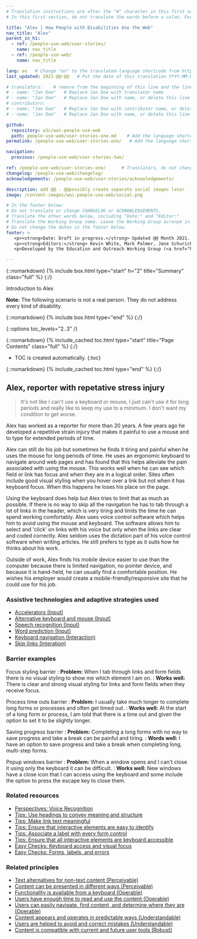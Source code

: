 ```yaml
---
# Translation instructions are after the "#" character in this first section. They are comments that do not show up in the web page. You do not need to translate the instructions after #.
# In this first section, do not translate the words before a colon. For example, do not translate "title:". Do translate the text after "title:".

title: "Alex | How People with Disabilities Use the Web"
nav_title: "Alex"
parent_in_h1:
  - ref: /people-use-web/user-stories/
    name: nav_title
  - ref: /people-use-web/
    name: nav_title

lang: en   # Change "en" to the translated-language shortcode from https://www.iana.org/assignments/language-subtag-registry/language-subtag-registry
last_updated: 2021-@@-@@   # Put the date of this translation YYYY-MM-DD (with month in the middle)

# translators:    # remove from the beginning of this line and the lines below: "# " (the hash sign and the space)
# - name: "Jan Doe"   # Replace Jan Doe with translator name
# - name: "Jan Doe"   # Replace Jan Doe with name, or delete this line if not multiple translators
# contributors:
# - name: "Jan Doe"   # Replace Jan Doe with contributor name, or delete this line if none
# - name: "Jan Doe"   # Replace Jan Doe with name, or delete this line if not multiple contributors

github:
  repository: w3c/wai-people-use-web
  path: people-use-web/user-stories-one.md    # Add the language shortcode to the middle of the filename, for example: people-use-web/user-stories-alex.fr.md
permalink: /people-use-web/user-stories-one/   # Add the language shortcode to the end, with no slash at end, for example: /people-use-web/user-stories-alex/fr

navigation:
  previous: /people-use-web/user-stories-two/

ref: /people-use-web/user-stories-one/      # Translators, do not change this
changelog: /people-use-web/changelog/
acknowledgements: /people-use-web/user-stories/acknowledgements/

description: add @@ - @@possibly create separate social images later
image: /content-images/wai-people-use-web/social.png

# In the footer below:
# Do not translate or change CHANGELOG or ACKNOWLEDGEMENTS.
# Translate the other words below, including "Date:" and "Editor:"
# Translate the Working Group name. Leave the Working Group acronym in English.
# Do not change the dates in the footer below.
footer: >
   <p><strong>Date: Draft in progress.</strong> Updated @@ Month 2021. First published Month 20@@. CHANGELOG.</p>
   <p><strong>Editors:</strong> Kevin White, Mark Palmer, Jane Schurick, and <a href="https://www.w3.org/People/shadi/">Shadi Abou_Zahra</a>.  <strong>Contributors:</strong> @@name, @@name, and <a href="https://www.w3.org/groups/wg/eowg/participants">participants of EOWG</a>. ACKNOWLEDGEMENTS lists past editors and additional contributors.</p>
   <p>Developed by the Education and Outreach Working Group (<a href="http://www.w3.org/WAI/EO/">EOWG</a>). Previously developed with the <a href="https://www.w3.org/WAI/EO/2008/wai-age-tf">WAI-AGE Task Force</a>, with support of the <a href="https://www.w3.org/WAI/WAI-AGE/">WAI-AGE Project</a>.</p>

---
```


{::nomarkdown}
{% include box.html type="start" h="2" title="Summary" class="full" %}
{:/}

Introduction to Alex

**Note:** The following scenario is not a real person. They do not address every kind of disability.

{::nomarkdown}
{% include box.html type="end" %}
{:/}


{::options toc_levels="2..3" /}

{::nomarkdown}
{% include_cached toc.html type="start" title="Page Contents" class="full" %}
{:/}

-   TOC is created automatically.
{:toc}

{::nomarkdown}
{% include_cached toc.html type="end" %}
{:/}

## Alex, reporter with repetative stress injury

> It's not like I can't use a keyboard or mouse, I just can't use it for long periods and really like to keep my use to a minimum. I don't want my condition to get worse.

Alex has worked as a reporter for more than 20 years. A few years ago he developed a repetitive strain injury that makes it painful to use a mouse and to type for extended periods of time.

Alex can still do his job but sometimes he finds it tiring and painful when he uses the mouse for long periods of time. He uses an ergonomic keyboard to navigate around web pages and has found that this helps alleviate the pain associated with using the mouse. This works well when he can see which field or link has focus and when they are in a logical order. Sites often include good visual styling when you hover over a link but not when it has keyboard focus. When this happens he loses his place on the page.

Using the keyboard does help but Alex tries to limit that as much as possible. If there is no way to skip all the navigation he has to tab through a lot of links in the header, which is very tiring and limits the time he can spend working comfortably. Alex uses voice control software which helps him to avoid using the mouse and keyboard. The software allows him to select and 'click' on links with his voice but only when the links are clear and coded correctly. Alex seldom uses the dictation part of his voice control software when writing articles. He still prefers to type as it suits how he thinks about his work.

Outside of work, Alex finds his mobile device easier to use than the computer because there is limited navigation, no pointer device, and because it is hand-held, he can usually find a comfortable position. He wishes his employer would create a mobile-friendly/responsive site that he could use for his job.

### Assistive technologies and adaptive strategies used

* [Accelerators (Input)](https://www.w3.org/WAI/people-use-web/tools-techniques/#input)
* [Alternative keyboard and mouse (Input)](https://www.w3.org/WAI/people-use-web/tools-techniques/#input)
* [Speech recognition (Input)](https://www.w3.org/WAI/people-use-web/tools-techniques/#input)
* [Word prediction (Input)](https://www.w3.org/WAI/people-use-web/tools-techniques/#input)
* [Keyboard navigation (Interaction)](https://www.w3.org/WAI/people-use-web/tools-techniques/#interaction)
* [Skip links (Interation)](https://www.w3.org/WAI/people-use-web/tools-techniques/#interaction)

### Barrier examples

Focus styling barrier
: **Problem:** When I tab through links and form fields there is no visual styling to show me which element I am on.
: **Works well:** There is clear and strong visual styling for links and form fields when they receive focus.

Process time outs barrier
: **Problem:** I usually take much longer to complete long forms or processes and often get timed out.
: **Works well:** At the start of a long form or process, I am told that there is a time out and given the option to set it to be slightly longer.

Saving progress barrier
: **Problem:** Completing a long forms with no way to save progress and take a break can be painful and tiring.
: **Words well:** I have an option to save progress and take a break when completing long, multi-step forms.

Popup windows barrier
: **Problem:** When a window opens and I can't close it using only the keyboard it can be difficult.
: **Works well:** New windows have a close icon that I can access using the keyboard and some include the option to press the escape key to close them.

### Related resources

* [Perspectives: Voice Recognition](https://www.w3.org/WAI/perspective-videos/voice/)
* [Tips: Use headings to convey meaning and structure](https://www.w3.org/WAI/tips/writing/#use-headings-to-convey-meaning-and-structure)
* [Tips: Make link text meaningful](https://www.w3.org/WAI/tips/writing/#make-link-text-meaningful)
* [Tips: Ensure that interactive elements are easy to identify](https://www.w3.org/WAI/tips/designing/#ensure-that-interactive-elements-are-easy-to-identify)
* [Tips: Associate a label with every form control](https://www.w3.org/WAI/tips/developing/#associate-a-label-with-every-form-control)
* [Tips: Ensure that all interactive elements are keyboard accessible](https://www.w3.org/WAI/tips/developing/#ensure-that-all-interactive-elements-are-keyboard-accessible)
* [Easy Checks: Keyboard access and visual focus](https://www.w3.org/WAI/test-evaluate/preliminary/#interaction)
* [Easy Checks: Forms, labels, and errors](https://www.w3.org/WAI/test-evaluate/preliminary/#forms)

### Related principles

* [Text alternatives for non-text content (Perceivable)](https://www.w3.org/WAI/fundamentals/accessibility-principles/#alternatives)
* [Content can be presented in different ways (Perceivable)](https://www.w3.org/WAI/fundamentals/accessibility-principles/#adaptable)
* [Functionality is available from a keyboard (Operable)](https://www.w3.org/WAI/fundamentals/accessibility-principles/#keyboard)
* [Users have enough time to read and use the content (Operable)](https://www.w3.org/WAI/fundamentals/accessibility-principles/#time)
* [Users can easily navigate, find content, and determine where they are (Operable)](https://www.w3.org/WAI/fundamentals/accessibility-principles/#navigable)
* [Content appears and operates in predictable ways (Understandable)](https://www.w3.org/WAI/fundamentals/accessibility-principles/#predictable)
* [Users are helped to avoid and correct mistakes (Understandable)](https://www.w3.org/WAI/fundamentals/accessibility-principles/#tolerant)
* [Content is compatible with current and future user tools (Robust)](https://www.w3.org/WAI/fundamentals/accessibility-principles/#compatible)
